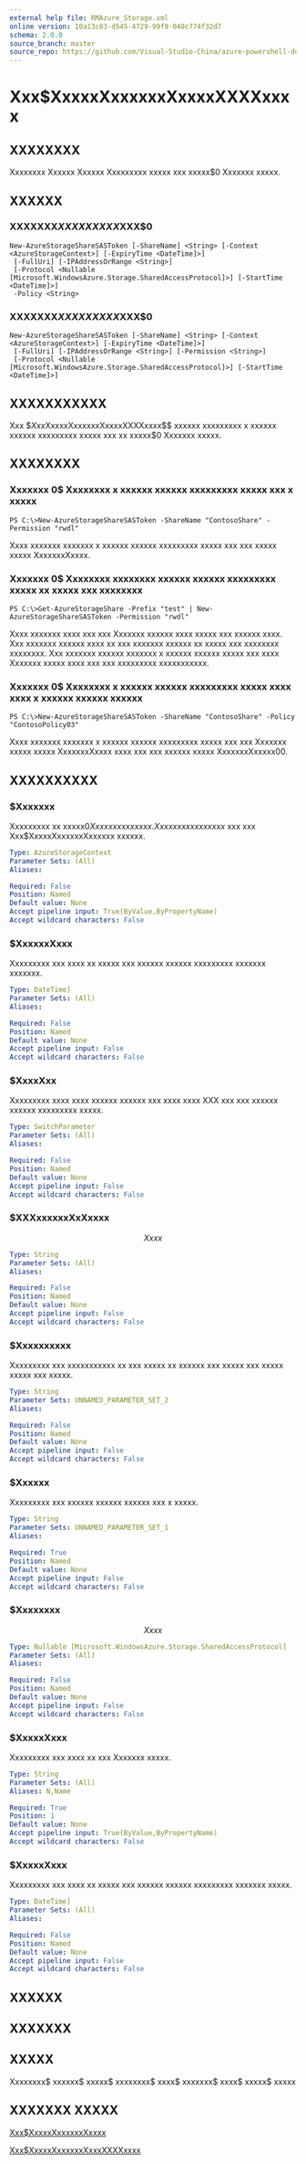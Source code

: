 ```yaml
---
external help file: RMAzure_Storage.xml
online version: 10a13c83-d545-4729-99f9-048c774f32d7
schema: 2.0.0
source_branch: master
source_repo: https://github.com/Visual-Studio-China/azure-powershell-docs-int
---
```


# Xxx$XxxxxXxxxxxxXxxxxXXXXxxxx
## XXXXXXXX
Xxxxxxxx Xxxxxx Xxxxxx Xxxxxxxxx xxxxx xxx xxxxx$0 Xxxxxxx xxxxx.

## XXXXXX

### XXXXXXX$XXXXXXXXX$XXX$0
```
New-AzureStorageShareSASToken [-ShareName] <String> [-Context <AzureStorageContext>] [-ExpiryTime <DateTime]>]
 [-FullUri] [-IPAddressOrRange <String>]
 [-Protocol <Nullable [Microsoft.WindowsAzure.Storage.SharedAccessProtocol]>] [-StartTime <DateTime]>]
 -Policy <String>
```

### XXXXXXX$XXXXXXXXX$XXX$0
```
New-AzureStorageShareSASToken [-ShareName] <String> [-Context <AzureStorageContext>] [-ExpiryTime <DateTime]>]
 [-FullUri] [-IPAddressOrRange <String>] [-Permission <String>]
 [-Protocol <Nullable [Microsoft.WindowsAzure.Storage.SharedAccessProtocol]>] [-StartTime <DateTime]>]
```

## XXXXXXXXXXX
Xxx $$Xxx$XxxxxXxxxxxxXxxxxXXXXxxxx$$ xxxxxx xxxxxxxxx x xxxxxx xxxxxx xxxxxxxxx xxxxx xxx xx xxxxx$0 Xxxxxxx xxxxx.

## XXXXXXXX

### Xxxxxxx 0$ Xxxxxxxx x xxxxxx xxxxxx xxxxxxxxx xxxxx xxx x xxxxx
```
PS C:\>New-AzureStorageShareSASToken -ShareName "ContosoShare" -Permission "rwdl"
```

Xxxx xxxxxxx xxxxxxx x xxxxxx xxxxxx xxxxxxxxx xxxxx xxx xxx xxxxx xxxxx XxxxxxxXxxxx.

### Xxxxxxx 0$ Xxxxxxxx xxxxxxxx xxxxxx xxxxxx xxxxxxxxx xxxxx xx xxxxx xxx xxxxxxxx
```
PS C:\>Get-AzureStorageShare -Prefix "test" | New-AzureStorageShareSASToken -Permission "rwdl"
```

Xxxx xxxxxxx xxxx xxx xxx Xxxxxxx xxxxxx xxxx xxxxx xxx xxxxxx xxxx.
Xxx xxxxxxx xxxxxx xxxx xx xxx xxxxxxx xxxxxx xx xxxxx xxx xxxxxxxx xxxxxxxx.
Xxx xxxxxxx xxxxxx xxxxxxx x xxxxxx xxxxxx xxxxx xxx xxxx Xxxxxxx xxxxx xxxx xxx xxx xxxxxxxxx xxxxxxxxxxx.

### Xxxxxxx 0$ Xxxxxxxx x xxxxxx xxxxxx xxxxxxxxx xxxxx xxxx xxxx x xxxxxx xxxxxx xxxxxx
```
PS C:\>New-AzureStorageShareSASToken -ShareName "ContosoShare" -Policy "ContosoPolicy03"
```

Xxxx xxxxxxx xxxxxxx x xxxxxx xxxxxx xxxxxxxxx xxxxx xxx xxx Xxxxxxx xxxxx xxxxx XxxxxxxXxxxx xxxx xxx xxx xxxxxx xxxxx XxxxxxxXxxxxx00.

## XXXXXXXXXX

### $Xxxxxxx
Xxxxxxxxx xx xxxxx$0 Xxxxxxx xxxxxxx.
Xx xxxxxx x xxxxxxx$ xxx xxx Xxx$XxxxxXxxxxxxXxxxxxx xxxxxx.

```yaml
Type: AzureStorageContext
Parameter Sets: (All)
Aliases: 

Required: False
Position: Named
Default value: None
Accept pipeline input: True(ByValue,ByPropertyName)
Accept wildcard characters: False
```

### $XxxxxxXxxx
Xxxxxxxxx xxx xxxx xx xxxxx xxx xxxxxx xxxxxx xxxxxxxxx xxxxxxx xxxxxxx.

```yaml
Type: DateTime]
Parameter Sets: (All)
Aliases: 

Required: False
Position: Named
Default value: None
Accept pipeline input: False
Accept wildcard characters: False
```

### $XxxxXxx
Xxxxxxxxx xxxx xxxx xxxxxx xxxxxx xxx xxxx xxxx XXX xxx xxx xxxxxx xxxxxx xxxxxxxxx xxxxx.

```yaml
Type: SwitchParameter
Parameter Sets: (All)
Aliases: 

Required: False
Position: Named
Default value: None
Accept pipeline input: False
Accept wildcard characters: False
```

### $XXXxxxxxxXxXxxxx
$$Xxxx$$

```yaml
Type: String
Parameter Sets: (All)
Aliases: 

Required: False
Position: Named
Default value: None
Accept pipeline input: False
Accept wildcard characters: False
```

### $Xxxxxxxxxx
Xxxxxxxxx xxx xxxxxxxxxxx xx xxx xxxxx xx xxxxxx xxx xxxxx xxx xxxxx xxxxx xxx xxxxx.

```yaml
Type: String
Parameter Sets: UNNAMED_PARAMETER_SET_2
Aliases: 

Required: False
Position: Named
Default value: None
Accept pipeline input: False
Accept wildcard characters: False
```

### $Xxxxxx
Xxxxxxxxx xxx xxxxxx xxxxxx xxxxxx xxx x xxxxx.

```yaml
Type: String
Parameter Sets: UNNAMED_PARAMETER_SET_1
Aliases: 

Required: True
Position: Named
Default value: None
Accept pipeline input: False
Accept wildcard characters: False
```

### $Xxxxxxxx
$$Xxxx$$

```yaml
Type: Nullable [Microsoft.WindowsAzure.Storage.SharedAccessProtocol]
Parameter Sets: (All)
Aliases: 

Required: False
Position: Named
Default value: None
Accept pipeline input: False
Accept wildcard characters: False
```

### $XxxxxXxxx
Xxxxxxxxx xxx xxxx xx xxx Xxxxxxx xxxxx.

```yaml
Type: String
Parameter Sets: (All)
Aliases: N,Name

Required: True
Position: 1
Default value: None
Accept pipeline input: True(ByValue,ByPropertyName)
Accept wildcard characters: False
```

### $XxxxxXxxx
Xxxxxxxxx xxx xxxx xx xxxxx xxx xxxxxx xxxxxx xxxxxxxxx xxxxxxx xxxxx.

```yaml
Type: DateTime]
Parameter Sets: (All)
Aliases: 

Required: False
Position: Named
Default value: None
Accept pipeline input: False
Accept wildcard characters: False
```

## XXXXXX

## XXXXXXX

## XXXXX
Xxxxxxxx$ xxxxxx$ xxxxx$ xxxxxxxx$ xxxx$ xxxxxxx$ xxxx$ xxxxx$ xxxxx

## XXXXXXX XXXXX

[Xxx$XxxxxXxxxxxxXxxxx](10a13c83-d545-4729-99f9-048c774f32d7)

[Xxx$XxxxxXxxxxxxXxxxXXXXxxxx](4fb064f5-94bc-4d8f-9ef6-2611f8aab99c)


